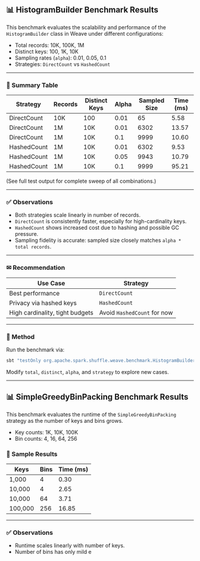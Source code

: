 ## 📊 HistogramBuilder Benchmark Results

This benchmark evaluates the scalability and performance of the `HistogramBuilder` class in Weave under different configurations:

- Total records: 10K, 100K, 1M
- Distinct keys: 100, 1K, 10K
- Sampling rates (`alpha`): 0.01, 0.05, 0.1
- Strategies: `DirectCount` vs `HashedCount`

---

### 🔢 Summary Table

| Strategy      | Records   | Distinct Keys | Alpha | Sampled Size | Time (ms) |
|---------------|-----------|----------------|-------|---------------|-----------|
| DirectCount   | 10K       | 100            | 0.01  | 65            | 5.58      |
| DirectCount   | 1M        | 10K            | 0.01  | 6302          | 13.57     |
| DirectCount   | 1M        | 10K            | 0.1   | 9999          | 10.60     |
| HashedCount   | 1M        | 10K            | 0.01  | 6302          | 9.53      |
| HashedCount   | 1M        | 10K            | 0.05  | 9943          | 10.79     |
| HashedCount   | 1M        | 10K            | 0.1   | 9999          | 95.21     |

(See full test output for complete sweep of all combinations.)

---

### ✅ Observations

- Both strategies scale linearly in number of records.
- `DirectCount` is consistently faster, especially for high-cardinality keys.
- `HashedCount` shows increased cost due to hashing and possible GC pressure.
- Sampling fidelity is accurate: sampled size closely matches `alpha * total records`.

---

### ✉ Recommendation

| Use Case                          | Strategy       |
|----------------------------------|----------------|
| Best performance                 | `DirectCount`  |
| Privacy via hashed keys         | `HashedCount`  |
| High cardinality, tight budgets | Avoid `HashedCount` for now |

---

### 📃 Method

Run the benchmark via:

```bash
sbt "testOnly org.apache.spark.shuffle.weave.benchmark.HistogramBuilderBenchmark"
```

Modify `total`, `distinct`, `alpha`, and `strategy` to explore new cases.

---

## 📊 SimpleGreedyBinPacking Benchmark Results

This benchmark evaluates the runtime of the `SimpleGreedyBinPacking` strategy as the number of keys and bins grows.

- Key counts: 1K, 10K, 100K
- Bin counts: 4, 16, 64, 256

### 🔢 Sample Results

| Keys     | Bins | Time (ms) |
|----------|------|------------|
| 1,000    | 4    | 0.30       |
| 10,000   | 4    | 2.65       |
| 10,000   | 64   | 3.71       |
| 100,000  | 256  | 16.85      |

---

### ✅ Observations

- Runtime scales linearly with number of keys.
- Number of bins has only mild e